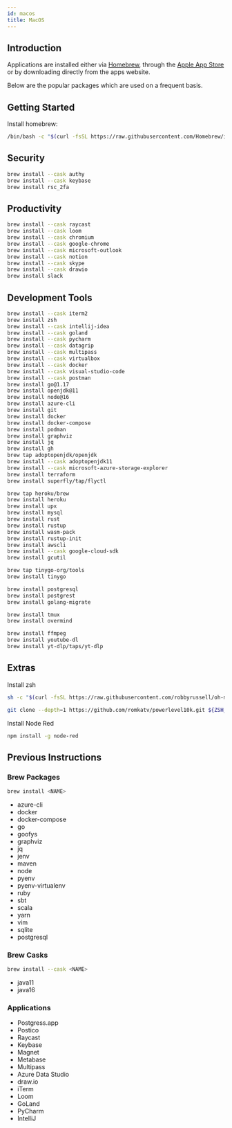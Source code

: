 ```yaml
---
id: macos
title: MacOS
---
```


## Introduction

Applications are installed either via [Homebrew](https://brew.sh), through the [Apple App Store](https://www.apple.com/app-store/) or by downloading directly from the apps website.

Below are the popular packages which are used on a frequent basis.

## Getting Started

Install homebrew:

```bash
/bin/bash -c "$(curl -fsSL https://raw.githubusercontent.com/Homebrew/install/HEAD/install.sh)"
```

## Security

```bash
brew install --cask authy
brew install --cask keybase
brew install rsc_2fa
```

## Productivity

```bash
brew install --cask raycast
brew install --cask loom
brew install --cask chromium
brew install --cask google-chrome
brew install --cask microsoft-outlook
brew install --cask notion
brew install --cask skype
brew install --cask drawio
brew install slack
```

## Development Tools

```bash
brew install --cask iterm2
brew install zsh
brew install --cask intellij-idea
brew install --cask goland
brew install --cask pycharm
brew install --cask datagrip
brew install --cask multipass
brew install --cask virtualbox
brew install --cask docker
brew install --cask visual-studio-code
brew install --cask postman
brew install go@1.17
brew install openjdk@11
brew install node@16
brew install azure-cli
brew install git
brew install docker
brew install docker-compose
brew install podman
brew install graphviz
brew install jq
brew install gh
brew tap adoptopenjdk/openjdk
brew install --cask adoptopenjdk11
brew install --cask microsoft-azure-storage-explorer
brew install terraform
brew install superfly/tap/flyctl

brew tap heroku/brew 
brew install heroku
brew install upx
brew install mysql
brew install rust
brew install rustup
brew install wasm-pack
brew install rustup-init
brew install awscli
brew install --cask google-cloud-sdk
brew install gcutil

brew tap tinygo-org/tools
brew install tinygo

brew install postgresql
brew install postgrest
brew install golang-migrate

brew install tmux
brew install overmind

brew install ffmpeg  
brew install youtube-dl
brew install yt-dlp/taps/yt-dlp 
```

## Extras

Install zsh

```bash
sh -c "$(curl -fsSL https://raw.githubusercontent.com/robbyrussell/oh-my-zsh/master/tools/install.sh)"

git clone --depth=1 https://github.com/romkatv/powerlevel10k.git ${ZSH_CUSTOM:-$HOME/.oh-my-zsh/custom}/themes/powerlevel10k
```

Install Node Red

```bash
npm install -g node-red
```

## Previous Instructions

### Brew Packages

```bash
brew install <NAME>
```

- azure-cli
- docker
- docker-compose
- go
- goofys
- graphviz
- jq
- jenv
- maven
- node
- pyenv
- pyenv-virtualenv
- ruby
- sbt
- scala
- yarn
- vim
- sqlite
- postgresql

### Brew Casks

```bash
brew install --cask <NAME>
```

- java11
- java16

### Applications

- Postgress.app
- Postico
- Raycast
- Keybase
- Magnet
- Metabase
- Multipass
- Azure Data Studio
- draw.io
- iTerm
- Loom
- GoLand
- PyCharm
- IntelliJ
